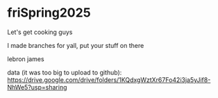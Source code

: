 # friSpring2025

Let's get cooking guys

I made branches for yall, put your stuff on there

lebron james

data (it was too big to upload to github): https://drive.google.com/drive/folders/1KQdxgWztXr67Fo42i3ja5yJif8-NhWe5?usp=sharing

